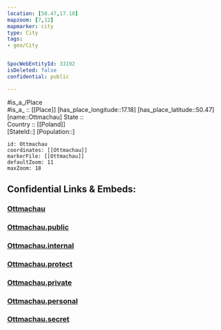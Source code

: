 ```yaml
---
location: [50.47,17.18] 
mapzoom: [7,12] 
mapmarker: city 
type: City
tags:
- geo/City


SpocWebEntityId: 33192
isDeleted: false
confidential: public

---
```

#is_a_/Place  
#is_a_ :: [[Place]] 
[has_place_longitude::17.18] 
[has_place_latitude::50.47] 
[name::Ottmachau] 
State ::  
Country :: [[Poland]]  
[StateId::] 
[Population::] 



```leaflet
id: Ottmachau
coordinates: [[Ottmachau]] 
markerFile: [[Ottmachau]] 
defaultZoom: 11 
maxZoom: 18
```


## Confidential Links & Embeds: 

### [Ottmachau](/_Standards/Earth/Continent/Europe/Europe~East/Poland/Provinces~Poland/Opole/City/Ottmachau.md) 

### [Ottmachau.public](/_public/Earth/Continent/Europe/Europe~East/Poland/Provinces~Poland/Opole/City/Ottmachau.public.md) 

### [Ottmachau.internal](/_internal/Earth/Continent/Europe/Europe~East/Poland/Provinces~Poland/Opole/City/Ottmachau.internal.md) 

### [Ottmachau.protect](/_protect/Earth/Continent/Europe/Europe~East/Poland/Provinces~Poland/Opole/City/Ottmachau.protect.md) 

### [Ottmachau.private](/_private/Earth/Continent/Europe/Europe~East/Poland/Provinces~Poland/Opole/City/Ottmachau.private.md) 

### [Ottmachau.personal](/_personal/Earth/Continent/Europe/Europe~East/Poland/Provinces~Poland/Opole/City/Ottmachau.personal.md) 

### [Ottmachau.secret](/_secret/Earth/Continent/Europe/Europe~East/Poland/Provinces~Poland/Opole/City/Ottmachau.secret.md)


